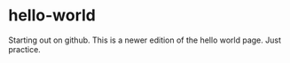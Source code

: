 # hello-world
Starting out on github.
This is a newer edition of the hello world page. 
Just practice. 
